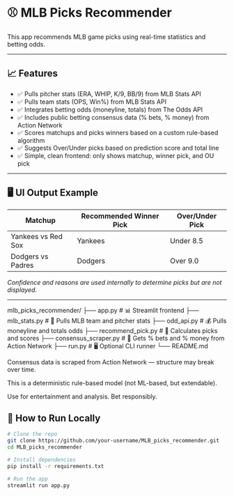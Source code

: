 # ⚾ MLB Picks Recommender

This app recommends MLB game picks using real-time statistics and betting odds.

---

## 📈 Features

- ✅ Pulls pitcher stats (ERA, WHIP, K/9, BB/9) from MLB Stats API  
- ✅ Pulls team stats (OPS, Win%) from MLB Stats API  
- ✅ Integrates betting odds (moneyline, totals) from The Odds API  
- ✅ Includes public betting consensus data (% bets, % money) from Action Network  
- ✅ Scores matchups and picks winners based on a custom rule-based algorithm  
- ✅ Suggests Over/Under picks based on prediction score and total line  
- ✅ Simple, clean frontend: only shows matchup, winner pick, and OU pick  

---

## 🖥️ UI Output Example

| Matchup                  | Recommended Winner Pick | Over/Under Pick |
|--------------------------|--------------------------|------------------|
| Yankees vs Red Sox       | Yankees                  | Under 8.5        |
| Dodgers vs Padres        | Dodgers                  | Over 9.0         |

*Confidence and reasons are used internally to determine picks but are not displayed.*

---

mlb_picks_recommender/
├── app.py                 # 📊 Streamlit frontend
├── mlb_stats.py           # 🧠 Pulls MLB team and pitcher stats
├── odd_api.py             # 💰 Pulls moneyline and totals odds
├── recommend_pick.py      # 🧮 Calculates picks and scores
├── consensus_scraper.py   # 🧠 Gets % bets and % money from Action Network
├── run.py                 # 🖥️ Optional CLI runner
└── README.md

Consensus data is scraped from Action Network — structure may break over time.

This is a deterministic rule-based model (not ML-based, but extendable).

Use for entertainment and analysis. Bet responsibly.

## 🚀 How to Run Locally

```bash
# Clone the repo
git clone https://github.com/your-username/MLB_picks_recommender.git
cd MLB_picks_recommender

# Install dependencies
pip install -r requirements.txt

# Run the app
streamlit run app.py
